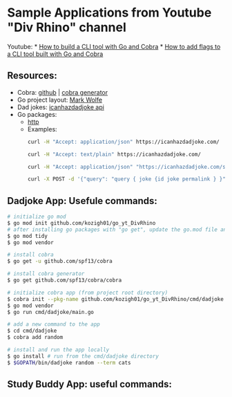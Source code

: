 # Sample Applications from Youtube "Div Rhino" channel
Youtube: 
    * [How to build a CLI tool with Go and Cobra](https://www.youtube.com/channel/UCpc_4OVIYn-04JjSwUCIa-g)
    * [How to add flags to a CLI tool built with Go and Cobra](https://www.youtube.com/watch?v=kT7Z02bR1IY)

## Resources:
* Cobra: [github](https://github.com/spf13/cobra) | [cobra generator](https://github.com/spf13/cobra/blob/master/cobra/README.md)
* Go project layout: [Mark Wolfe](https://www.wolfe.id.au/2020/03/10/how-do-i-structure-my-go-project/)
* Dad jokes: [icanhazdadjoke api](https://icanhazdadjoke.com/api)
* Go packages:
    * [http](https://pkg.go.dev/net/http)
    * Examples:
        ```bash
        curl -H "Accept: application/json" https://icanhazdadjoke.com/

        curl -H "Accept: text/plain" https://icanhazdadjoke.com/ 

        curl -H "Accept: application/json" "https://icanhazdadjoke.com/search?term=hipster"

        curl -X POST -d '{"query": "query { joke {id joke permalink } }"}' -H "Content-Type: application/json" https://icanhazdadjoke.com/graphql
        ```


## Dadjoke App: Usefule commands:
```bash
# initialize go mod
$ go mod init github.com/kozigh01/go_yt_DivRhino
# after installing go packages with "go get", update the go.mod file and download vendor packages with:
$ go mod tidy
$ go mod vendor

# install cobra
$ go get -u github.com/spf13/cobra

# install cobra generator
$ go get github.com/spf13/cobra/cobra

# initialize cobra app (from project root directory)
$ cobra init --pkg-name github.com/kozigh01/go_yt_DivRhino/cmd/dadjoke cmd/dadjoke
$ go mod vendor
$ go run cmd/dadjoke/main.go

# add a new command to the app
$ cd cmd/dadjoke
$ cobra add random

# install and run the app locally
$ go install # run from the cmd/dadjoke directory
$ $GOPATH/bin/dadjoke random --term cats
```

## Study Buddy App: useful commands:
```bash

```
